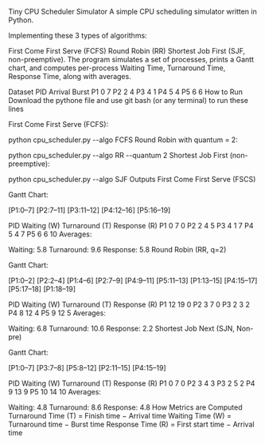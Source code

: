 Tiny CPU Scheduler Simulator
A simple CPU scheduling simulator written in Python.

Implementing these 3 types of algorithms:

First Come First Serve (FCFS)
Round Robin (RR)
Shortest Job First (SJF, non-preemptive).
The program simulates a set of processes, prints a Gantt chart, and computes per-process Waiting Time, Turnaround Time, Response Time, along with averages.

Dataset
PID	Arrival	Burst
P1	0	7
P2	2	4
P3	4	1
P4	5	4
P5	6	6
How to Run
Download the pythone file and use git bash (or any terminal) to run these lines

First Come First Serve (FCFS):

python cpu_scheduler.py --algo FCFS
Round Robin with quantum = 2:

python cpu_scheduler.py --algo RR --quantum 2
Shortest Job First (non-preemptive):

python cpu_scheduler.py --algo SJF
Outputs
First Come First Serve (FSCS)

Gantt Chart:

[P1:0–7] [P2:7–11] [P3:11–12] [P4:12–16] [P5:16–19]

PID	Waiting (W)	Turnaround (T)	Response (R)
P1	0	7	0
P2	2	4	5
P3	4	1	7
P4	5	4	7
P5	6	6	10
Averages:

Waiting: 5.8
Turnaround: 9.6
Response: 5.8
Round Robin (RR, q=2)

Gantt Chart:

[P1:0–2] [P2:2–4] [P1:4–6] [P2:7–9] [P4:9–11] [P5:11–13] [P1:13–15] [P4:15–17] [P5:17–18] [P1:18–19]

PID	Waiting (W)	Turnaround (T)	Response (R)
P1	12	19	0
P2	3	7	0
P3	2	3	2
P4	8	12	4
P5	9	12	5
Averages:

Waiting: 6.8
Turnaround: 10.6
Response: 2.2
Shortest Job Next (SJN, Non-pre)

Gantt Chart:

[P1:0–7] [P3:7–8] [P5:8–12] [P2:11–15] [P4:15–19]

PID	Waiting (W)	Turnaround (T)	Response (R)
P1	0	7	0
P2	3	4	3
P3	2	5	2
P4	9	13	9
P5	10	14	10
Averages:

Waiting: 4.8
Turnaround: 8.6
Response: 4.8
How Metrics are Computed
Turnaround Time (T) = Finish time − Arrival time
Waiting Time (W) = Turnaround time − Burst time
Response Time (R) = First start time − Arrival time
